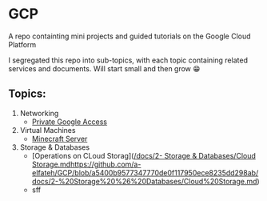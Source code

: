 # GCP
A repo containting mini projects and guided tutorials on the Google Cloud Platform

I segregated this repo into sub-topics, with each topic containing related services and documents. Will start small and then grow 😁

## Topics:
1. Networking
   - [Private Google Access](https://github.com/a-elfateh/GCP/blob/main/docs/1-%20Networking/Private%20Google%20Access.md)
2. Virtual Machines
   - [Minecraft Server](https://github.com/a-elfateh/GCP/blob/main/docs/3-%20Virutal%20Machines/Minecraft%20Server.md)
3. Storage & Databases
   - [Operations on CLoud Storag]([/docs/2- Storage & Databases/Cloud Storage.md](https://github.com/a-elfateh/GCP/blob/a5400b9577347770de0f117950ece8235dd298ab/docs/2-%20Storage%20%26%20Databases/Cloud%20Storage.md)https://github.com/a-elfateh/GCP/blob/a5400b9577347770de0f117950ece8235dd298ab/docs/2-%20Storage%20%26%20Databases/Cloud%20Storage.md)
   - sff
